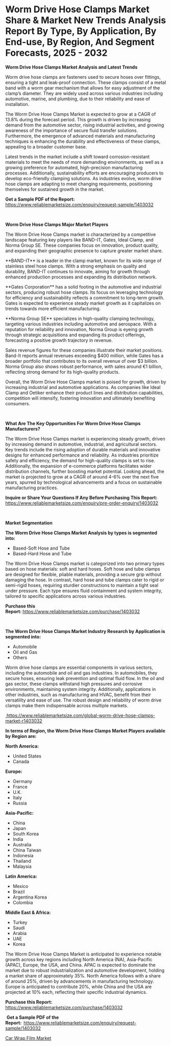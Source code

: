 <p><h1>Worm Drive Hose Clamps Market Share & Market New Trends Analysis Report By Type, By Application, By End-use, By Region, And Segment Forecasts, 2025 - 2032</h1></p><p><strong>Worm Drive Hose Clamps Market Analysis and Latest Trends</strong></p>
<p><p>Worm drive hose clamps are fasteners used to secure hoses over fittings, ensuring a tight and leak-proof connection. These clamps consist of a metal band with a worm gear mechanism that allows for easy adjustment of the clamp’s diameter. They are widely used across various industries including automotive, marine, and plumbing, due to their reliability and ease of installation.</p><p>The Worm Drive Hose Clamps Market is expected to grow at a CAGR of 13.8% during the forecast period. This growth is driven by increasing demand from the automotive sector, rising industrial activities, and growing awareness of the importance of secure fluid transfer solutions. Furthermore, the emergence of advanced materials and manufacturing techniques is enhancing the durability and effectiveness of these clamps, appealing to a broader customer base.</p><p>Latest trends in the market include a shift toward corrosion-resistant materials to meet the needs of more demanding environments, as well as a growing preference for automated, high-precision manufacturing processes. Additionally, sustainability efforts are encouraging producers to develop eco-friendly clamping solutions. As industries evolve, worm drive hose clamps are adapting to meet changing requirements, positioning themselves for sustained growth in the market.</p></p>
<p><strong>Get a Sample PDF of the Report:&nbsp;</strong> <a href="https://www.reliablemarketsize.com/enquiry/request-sample/1403032?utm_campaign=1991&utm_medium=2&utm_source=Github&utm_content=ia&utm_term=12012025&utm_id=worm-drive-hose-clamps">https://www.reliablemarketsize.com/enquiry/request-sample/1403032</a></p>
<p>&nbsp;</p>
<p><strong>Worm Drive Hose Clamps Major Market Players</strong></p>
<p><p>The Worm Drive Hose Clamps market is characterized by a competitive landscape featuring key players like BAND-IT, Gates, Ideal Clamp, and Norma Group SE. These companies focus on innovation, product quality, and expanding their geographic presence to capture greater market share.</p><p>**BAND-IT** is a leader in the clamp market, known for its wide range of stainless steel hose clamps. With a strong emphasis on quality and durability, BAND-IT continues to innovate, aiming for growth through enhanced production processes and expanding its distribution network.</p><p>**Gates Corporation** has a solid footing in the automotive and industrial sectors, producing robust hose clamps. Its focus on leveraging technology for efficiency and sustainability reflects a commitment to long-term growth. Gates is expected to experience steady market growth as it capitalizes on trends towards more efficient manufacturing.</p><p>**Norma Group SE** specializes in high-quality clamping technology, targeting various industries including automotive and aerospace. With a reputation for reliability and innovation, Norma Group is eyeing growth through strategic acquisitions and expanding its product offerings, forecasting a positive growth trajectory in revenue.</p><p>Sales revenue figures for these companies illustrate their market positions. Band-It reports annual revenues exceeding $400 million, while Gates has a broader portfolio that contributes to its overall revenue of over $3 billion. Norma Group also shows robust performance, with sales around €1 billion, reflecting strong demand for its high-quality products.</p><p>Overall, the Worm Drive Hose Clamps market is poised for growth, driven by increasing industrial and automotive applications. As companies like Ideal Clamp and Oetiker enhance their product lines and distribution capabilities, competition will intensify, fostering innovation and ultimately benefiting consumers.</p></p>
<p>&nbsp;</p>
<p><strong>What Are The Key Opportunities For Worm Drive Hose Clamps Manufacturers?</strong></p>
<p><p>The Worm Drive Hose Clamps market is experiencing steady growth, driven by increasing demand in automotive, industrial, and agricultural sectors. Key trends include the rising adoption of durable materials and innovative designs for enhanced performance and reliability. As industries prioritize safety and efficiency, the demand for high-quality clamps is set to rise. Additionally, the expansion of e-commerce platforms facilitates wider distribution channels, further boosting market potential. Looking ahead, the market is projected to grow at a CAGR of around 4-6% over the next five years, spurred by technological advancements and a focus on sustainable manufacturing practices.</p></p>
<p><strong>Inquire or Share Your Questions If Any Before Purchasing This Report:</strong> <a href="https://www.reliablemarketsize.com/enquiry/pre-order-enquiry/1403032?utm_campaign=1991&utm_medium=2&utm_source=Github&utm_content=ia&utm_term=12012025&utm_id=worm-drive-hose-clamps">https://www.reliablemarketsize.com/enquiry/pre-order-enquiry/1403032</a></p>
<p>&nbsp;</p>
<p><strong>Market Segmentation</strong></p>
<p><strong>The Worm Drive Hose Clamps Market Analysis by types is segmented into:</strong></p>
<p><ul><li>Based-Soft Hose and Tube</li><li>Based-Hard Hose and Tube</li></ul></p>
<p><p>The Worm Drive Hose Clamps market is categorized into two primary types based on hose materials: soft and hard hoses. Soft hose and tube clamps are designed for flexible, pliable materials, providing a secure grip without damaging the hose. In contrast, hard hose and tube clamps cater to rigid or semi-rigid hoses, requiring sturdier constructions to maintain a tight seal under pressure. Each type ensures fluid containment and system integrity, tailored to specific applications across various industries.</p></p>
<p><strong>Purchase this Report:&nbsp;</strong><a href="https://www.reliablemarketsize.com/purchase/1403032?utm_campaign=1991&utm_medium=2&utm_source=Github&utm_content=ia&utm_term=12012025&utm_id=worm-drive-hose-clamps">https://www.reliablemarketsize.com/purchase/1403032</a></p>
<p>&nbsp;</p>
<p><strong>The Worm Drive Hose Clamps Market Industry Research by Application is segmented into:</strong></p>
<p><ul><li>Automobile</li><li>Oil and Gas</li><li>Others</li></ul></p>
<p><p>Worm drive hose clamps are essential components in various sectors, including the automobile and oil and gas industries. In automobiles, they secure hoses, ensuring leak prevention and optimal fluid flow. In the oil and gas sector, these clamps withstand high pressures and corrosive environments, maintaining system integrity. Additionally, applications in other industries, such as manufacturing and HVAC, benefit from their versatility and ease of use. The robust design and reliability of worm drive clamps make them indispensable across multiple markets.</p></p>
<p><a href="https://www.reliablemarketsize.com/global-worm-drive-hose-clamps-market-r1403032?utm_campaign=1991&utm_medium=2&utm_source=Github&utm_content=ia&utm_term=12012025&utm_id=worm-drive-hose-clamps">&nbsp;https://www.reliablemarketsize.com/global-worm-drive-hose-clamps-market-r1403032</a></p>
<p><strong>In terms of Region, the Worm Drive Hose Clamps Market Players available by Region are:</strong></p>
<p>
    <p> <strong> North America: </strong>
        <ul>
            <li>United States</li>
            <li>Canada</li>
        </ul>
        </p> 
    <p> <strong> Europe: </strong>
        <ul>
            <li>Germany</li>
            <li>France</li>
            <li>U.K.</li>
            <li>Italy</li>
            <li>Russia</li>
        </ul>
        </p> 
    <p> <strong> Asia-Pacific: </strong>
        <ul>
            <li>China</li>
            <li>Japan</li>
            <li>South Korea</li>
            <li>India</li>
            <li>Australia</li>
            <li>China Taiwan</li>
            <li>Indonesia</li>
            <li>Thailand</li>
            <li>Malaysia</li>
        </ul>
        </p> 
    <p> <strong> Latin America: </strong>
        <ul>
            <li>Mexico</li>
            <li>Brazil</li>
            <li>Argentina Korea</li>
            <li>Colombia</li>
        </ul>
        </p> 
    <p> <strong> Middle East & Africa: </strong>
        <ul>
            <li>Turkey</li>
            <li>Saudi</li>
            <li>Arabia</li>
            <li>UAE</li>
            <li>Korea</li>
        </ul>
    </p>
    </p>
<p><p>The Worm Drive Hose Clamps Market is anticipated to experience notable growth across key regions including North America (NA), Asia-Pacific (APAC), Europe, the USA, and China. APAC is expected to dominate the market due to robust industrialization and automotive development, holding a market share of approximately 35%. North America follows with a share of around 25%, driven by advancements in manufacturing technology. Europe is anticipated to contribute 20%, while China and the USA are projected at 10% each, reflecting their specific industrial dynamics.</p></p>
<p><strong>Purchase this Report: </strong><a href="https://www.reliablemarketsize.com/purchase/1403032?utm_campaign=1991&utm_medium=2&utm_source=Github&utm_content=ia&utm_term=12012025&utm_id=worm-drive-hose-clamps">https://www.reliablemarketsize.com/purchase/1403032</a></p>
<p>&nbsp;<strong>Get a Sample PDF of the Report:&nbsp;&nbsp;</strong><a href="https://www.reliablemarketsize.com/enquiry/request-sample/1403032?utm_campaign=1991&utm_medium=2&utm_source=Github&utm_content=ia&utm_term=12012025&utm_id=worm-drive-hose-clamps">https://www.reliablemarketsize.com/enquiry/request-sample/1403032</a></p>
<p><strong></strong></p>
<p><p><a href="https://github.com/YashRP12/Market-Research-Report-List-6/blob/main/car-wrap-film-market.md?utm_campaign=1991&utm_medium=2&utm_source=Github&utm_content=ia&utm_term=12012025&utm_id=worm-drive-hose-clamps">Car Wrap Film Market</a></p></p>